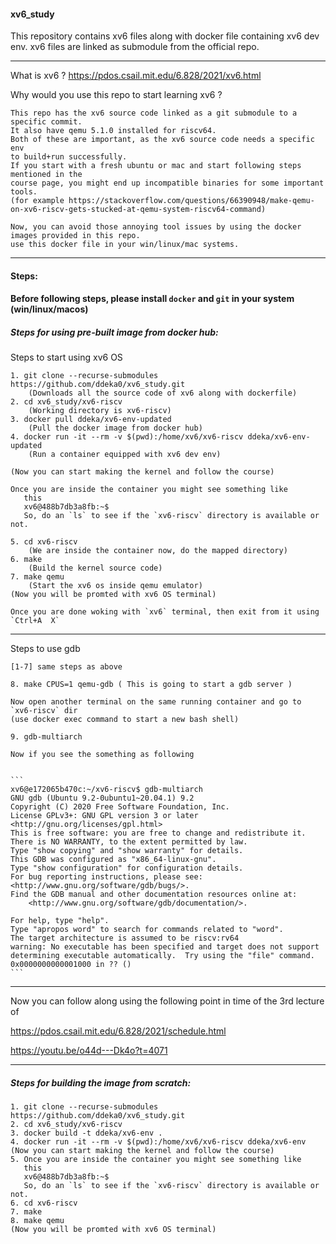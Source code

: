 #### xv6_study
This repository contains xv6 files along with docker file containing xv6 dev env. xv6 files are linked as submodule from the official repo.

------------------

What is xv6 ? https://pdos.csail.mit.edu/6.828/2021/xv6.html

Why would you use this repo to start learning xv6 ? 

	This repo has the xv6 source code linked as a git submodule to a specific commit.
	It also have qemu 5.1.0 installed for riscv64.
	Both of these are important, as the xv6 source code needs a specific env
	to build+run successfully.
	If you start with a fresh ubuntu or mac and start following steps mentioned in the
	course page, you might end up incompatible binaries for some important tools.
	(for example https://stackoverflow.com/questions/66390948/make-qemu-on-xv6-riscv-gets-stucked-at-qemu-system-riscv64-command)
	
	Now, you can avoid those annoying tool issues by using the docker images provided in this repo.
	use this docker file in your win/linux/mac systems.

------------------


#### Steps:
#### Before following steps, please install `docker` and `git` in your system (win/linux/macos)


##### Steps for using pre-built image from docker hub:


Steps to start using xv6 OS 

	1. git clone --recurse-submodules https://github.com/ddeka0/xv6_study.git
		(Downloads all the source code of xv6 along with dockerfile)
	2. cd xv6_study/xv6-riscv
		(Working directory is xv6-riscv)
	3. docker pull ddeka/xv6-env-updated
		(Pull the docker image from docker hub)
	4. docker run -it --rm -v $(pwd):/home/xv6/xv6-riscv ddeka/xv6-env-updated
		(Run a container equipped with xv6 dev env)

	(Now you can start making the kernel and follow the course)

	Once you are inside the container you might see something like 
	   this 
	   xv6@488b7db3a8fb:~$
	   So, do an `ls` to see if the `xv6-riscv` directory is available or not.

	5. cd xv6-riscv
		(We are inside the container now, do the mapped directory)
	6. make
		(Build the kernel source code)
	7. make qemu
		(Start the xv6 os inside qemu emulator)
	(Now you will be promted with xv6 OS terminal)

	Once you are done woking with `xv6` terminal, then exit from it using `Ctrl+A  X`

------------------

Steps to use gdb

	[1-7] same steps as above

	8. make CPUS=1 qemu-gdb ( This is going to start a gdb server )

	Now open another terminal on the same running container and go to `xv6-riscv` dir
	(use docker exec command to start a new bash shell)

	9. gdb-multiarch

	Now if you see the something as following


	```
	xv6@e172065b470c:~/xv6-riscv$ gdb-multiarch
	GNU gdb (Ubuntu 9.2-0ubuntu1~20.04.1) 9.2
	Copyright (C) 2020 Free Software Foundation, Inc.
	License GPLv3+: GNU GPL version 3 or later <http://gnu.org/licenses/gpl.html>
	This is free software: you are free to change and redistribute it.
	There is NO WARRANTY, to the extent permitted by law.
	Type "show copying" and "show warranty" for details.
	This GDB was configured as "x86_64-linux-gnu".
	Type "show configuration" for configuration details.
	For bug reporting instructions, please see:
	<http://www.gnu.org/software/gdb/bugs/>.
	Find the GDB manual and other documentation resources online at:
	    <http://www.gnu.org/software/gdb/documentation/>.

	For help, type "help".
	Type "apropos word" to search for commands related to "word".
	The target architecture is assumed to be riscv:rv64
	warning: No executable has been specified and target does not support
	determining executable automatically.  Try using the "file" command.
	0x0000000000001000 in ?? () 
	```
------------------

Now you can follow along using the following point in time of the 3rd lecture of 

https://pdos.csail.mit.edu/6.828/2021/schedule.html

https://youtu.be/o44d---Dk4o?t=4071

------------------

##### Steps for building the image from scratch:
	
	1. git clone --recurse-submodules https://github.com/ddeka0/xv6_study.git
	2. cd xv6_study/xv6-riscv
	3. docker build -t ddeka/xv6-env .
	4. docker run -it --rm -v $(pwd):/home/xv6/xv6-riscv ddeka/xv6-env
	(Now you can start making the kernel and follow the course)
	5. Once you are inside the container you might see something like 
	   this 
	   xv6@488b7db3a8fb:~$
	   So, do an `ls` to see if the `xv6-riscv` directory is available or not.
	6. cd xv6-riscv
	7. make
	8. make qemu
	(Now you will be promted with xv6 OS terminal)
	
	
